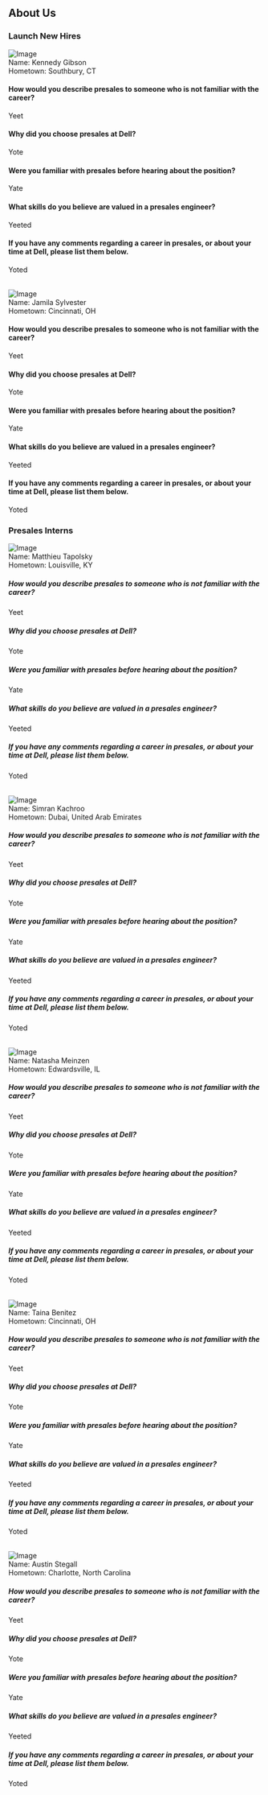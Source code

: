 ## About Us
### Launch New Hires
  ![Image](/photos/kennedy_gibson.jpg) <br/>
  Name: Kennedy Gibson <br/>
  Hometown: Southbury, CT<br/>
  #### How would you describe presales to someone who is not familiar with the career?
  Yeet
  #### Why did you choose presales at Dell?
  Yote
  #### Were you familiar with presales before hearing about the position?
  Yate
  #### What skills do you believe are valued in a presales engineer?
  Yeeted
  #### If you have any comments regarding a career in presales, or about your time at Dell, please list them below.
  Yoted
  <br/><br/>
  
  ![Image](/photos/jamila_sylvester.jpg) <br/>
  Name: Jamila Sylvester <br/>
  Hometown: Cincinnati, OH<br/>
  #### How would you describe presales to someone who is not familiar with the career?
  Yeet
  #### Why did you choose presales at Dell?
  Yote
  #### Were you familiar with presales before hearing about the position?
  Yate
  #### What skills do you believe are valued in a presales engineer?
  Yeeted
  #### If you have any comments regarding a career in presales, or about your time at Dell, please list them below.
  Yoted
  <br/>
  
  
### Presales Interns
  ![Image](/photos/testing.jpg) <br/>
  Name: Matthieu Tapolsky<br/>
  Hometown: Louisville, KY<br/>
  ##### How would you describe presales to someone who is not familiar with the career?
  Yeet
  ##### Why did you choose presales at Dell?
  Yote
  ##### Were you familiar with presales before hearing about the position?
  Yate
  ##### What skills do you believe are valued in a presales engineer?
  Yeeted
  ##### If you have any comments regarding a career in presales, or about your time at Dell, please list them below.
  Yoted
  <br/><br/>
  
  ![Image](/photos/simran_kachroo.jpeg) <br/>
  Name: Simran Kachroo<br/>
  Hometown: Dubai, United Arab Emirates<br/>
  ##### How would you describe presales to someone who is not familiar with the career?
  Yeet
  ##### Why did you choose presales at Dell?
  Yote
  ##### Were you familiar with presales before hearing about the position?
  Yate
  ##### What skills do you believe are valued in a presales engineer?
  Yeeted
  ##### If you have any comments regarding a career in presales, or about your time at Dell, please list them below.
  Yoted
  <br/><br/>
  
  ![Image](/photos/natasha_meinzen.JPG) <br/>
  Name: Natasha Meinzen<br/>
  Hometown: Edwardsville, IL<br/>
  ##### How would you describe presales to someone who is not familiar with the career?
  Yeet
  ##### Why did you choose presales at Dell?
  Yote
  ##### Were you familiar with presales before hearing about the position?
  Yate
  ##### What skills do you believe are valued in a presales engineer?
  Yeeted
  ##### If you have any comments regarding a career in presales, or about your time at Dell, please list them below.
  Yoted
  <br/><br/>
  
  ![Image](/photos/taina_benitez.png) <br/>
  Name: Taina Benitez<br/>
  Hometown: Cincinnati, OH<br/>
  ##### How would you describe presales to someone who is not familiar with the career?
  Yeet
  ##### Why did you choose presales at Dell?
  Yote
  ##### Were you familiar with presales before hearing about the position?
  Yate
  ##### What skills do you believe are valued in a presales engineer?
  Yeeted
  ##### If you have any comments regarding a career in presales, or about your time at Dell, please list them below.
  Yoted
  <br/><br/>
  
  ![Image](/photos/austin_stegall.jpeg) <br/>
  Name: Austin Stegall <br/>
  Hometown: Charlotte, North Carolina<br/>
  ##### How would you describe presales to someone who is not familiar with the career?
  Yeet
  ##### Why did you choose presales at Dell?
  Yote
  ##### Were you familiar with presales before hearing about the position?
  Yate
  ##### What skills do you believe are valued in a presales engineer?
  Yeeted
  ##### If you have any comments regarding a career in presales, or about your time at Dell, please list them below.
  Yoted
  
